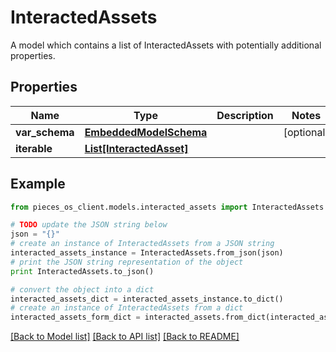 # InteractedAssets

A model which contains a list of InteractedAssets with potentially additional properties.

## Properties
Name | Type | Description | Notes
------------ | ------------- | ------------- | -------------
**var_schema** | [**EmbeddedModelSchema**](EmbeddedModelSchema.md) |  | [optional] 
**iterable** | [**List[InteractedAsset]**](InteractedAsset.md) |  | 

## Example

```python
from pieces_os_client.models.interacted_assets import InteractedAssets

# TODO update the JSON string below
json = "{}"
# create an instance of InteractedAssets from a JSON string
interacted_assets_instance = InteractedAssets.from_json(json)
# print the JSON string representation of the object
print InteractedAssets.to_json()

# convert the object into a dict
interacted_assets_dict = interacted_assets_instance.to_dict()
# create an instance of InteractedAssets from a dict
interacted_assets_form_dict = interacted_assets.from_dict(interacted_assets_dict)
```
[[Back to Model list]](../README.md#documentation-for-models) [[Back to API list]](../README.md#documentation-for-api-endpoints) [[Back to README]](../README.md)


